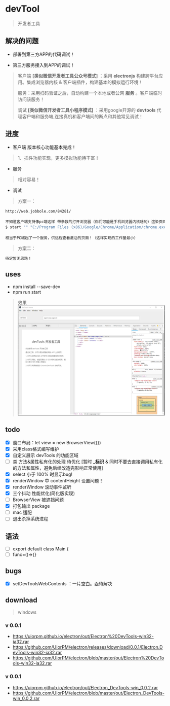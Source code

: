 # devTool
> 开发者工具


## 解决的问题
- 部署到第三方APP的代码调试！

- 第三方服务接入到APP的调试！
> 客户端 **\[类似微信开发者工具公众号模式\]** ：采用 **electronjs** 构建跨平台应用。集成浏览器内核 & 客户端插件，构建基本的模拟运行环境！
> 
> 服务：采用扫码验证之后，自动构建一个本地或者公网 **服务** 。客户端临时访问该服务！
> 
> 调试 **\[类似微信开发者工具小程序模式\]** ：采用google开源的 **devtools** 代理客户端和服务端,连接真机和客户端间的断点和其他常见调试！ 

## 进度
- 客户端 版本核心功能基本完成！
> 1、插件功能实现，更多模拟功能待丰富！

- 服务
> 相对容易！

- 调试
> 方案一：
```bat
http://web.jobbole.com/84281/  

不知道客户端支持像pc端这样 带参数的打开浏览器（你们可能是手机浏览器内核啥的）渲染页面吗？
$ start "" "C:/Program Files (x86)/Google/Chrome/Application/chrome.exe" --args --remote-debugging-port=9222 

相当于PC端起了一个服务，供远程查看激活的页面！（这样实现的工作量最小）
```
> 方案二：
```bat
待定暂无思路！
```


## uses
- npm install --save-dev
- npm run start

> 效果
 ![devTools](./assets/readme/devTools.png)

## todo
- [x] 窗口布局：let view = new BrowserView({})
- [x] 采用class格式编写维护
- [x] 自定义展示 devTools 的功能区域
- [ ] 类 方法&属性私有化的处理 待优化 \[暂时 **_标识** & 同时不要去直接调用私有化的方法和属性，避免后续改造完影响正常使用] 
- [x] select 小于 100% 时显示bug!
- [x] renderWindow 中 contentHeight 设置问题！
- [x] renderWindow 滚动事件监听
- [x] 三个抖动 性能优化(简化版实现)
- [ ] BrowserView 被遮挡问题
- [x] 打包输出 package 
- [ ] mac 适配
- [ ] 退出杀掉系统进程

## 语法
- [ ] export default  class Main {
- [ ] func=()=>{}

## bugs
- [x] setDevToolsWebContents ：一片空白。亟待解决

## download
> windows 
### v 0.0.1
- https://uiorpm.github.io/electron/out/Electron%20DevTools-win32-ia32.rar
- https://github.com/UIorPM/electron/releases/download/0.0.1/Electron.DevTools-win32-ia32.rar
- https://github.com/UIorPM/electron/blob/master/out/Electron%20DevTools-win32-ia32.rar
### v 0.0.1
- https://uiorpm.github.io/electron/out/Electron_DevTools-win_0.0.2.rar
- https://github.com/UIorPM/electron/blob/master/out/Electron_DevTools-win_0.0.2.rar